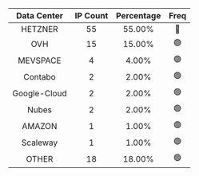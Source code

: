 | Data Center | IP Count | Percentage | Freq |
|:------------:|:--------:|:-----------:|:-----:|
| HETZNER | 55 | 55.00% | 🔴 |
| OVH | 15 | 15.00% | 🟢 |
| MEVSPACE | 4 | 4.00% | 🟢 |
| Contabo | 2 | 2.00% | 🟢 |
| Google-Cloud | 2 | 2.00% | 🟢 |
| Nubes | 2 | 2.00% | 🟢 |
| AMAZON | 1 | 1.00% | 🟢 |
| Scaleway | 1 | 1.00% | 🟢 |
| OTHER | 18 | 18.00% | 🟢 |